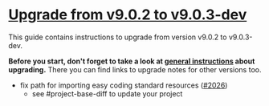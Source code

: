 # [Upgrade from v9.0.2 to v9.0.3-dev](https://github.com/shopsys/shopsys/compare/v9.0.2...9.0)

This guide contains instructions to upgrade from version v9.0.2 to v9.0.3-dev.

**Before you start, don't forget to take a look at [general instructions](https://github.com/shopsys/shopsys/blob/7.3/UPGRADE.md) about upgrading.**
There you can find links to upgrade notes for other versions too.

- fix path for importing easy coding standard resources ([#2026](https://github.com/shopsys/shopsys/pull/2026))
    - see #project-base-diff to update your project
